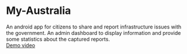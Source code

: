 # My-Australia
An android app for citizens to share and report infrastructure issues with the government. An admin dashboard to display information and provide some statistics about the captured reports.<br/>
<a href="https://www.youtube.com/watch?v=tWexso5tLnI&feature=youtu.be"> Demo video </a>
